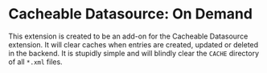 # Cacheable Datasource: On Demand

This extension is created to be an add-on for the Cacheable Datasource extension. It will clear caches when entries are created, updated or deleted in the backend. It is stupidly simple and will blindly clear the `CACHE` directory of all `*.xml` files.
